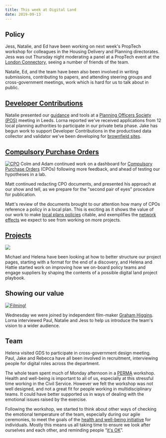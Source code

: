 ```yaml
---
title: This week at Digital Land
date: 2019-09-13
---
```


## Policy 
Jess, Natalie, and Ed have been working on next week's PropTech workshop for colleagues in the Housing Delivery and Planning directorates. Jess was out Thursday night moderating a panel at a PropTech event at the [London Connectory](http://londonconnectory.com/about/), seeing a number of friends of the team.

Natalie, Ed, and the team have been also been involved in writing submissions, contributing to papers, and attending steering groups and cross-government meetings, work which is hard for us to talk about in public.

## [Developer Contributions](https://digital-land.github.io/project/developer-contributions/)
Natalie presented our [guidance](https://www.gov.uk/guidance/publish-your-developer-contributions-data) and tools at a [Planning Officers Society (POS)](http://www.planningofficers.org.uk/) meeting in Leeds.
Lorna reported we've received applications from 12 local planning authorities to participate in our private beta phase.
Jake has begun work to support Developer Contributions in the productised data collector and validator we've been developing for [brownfield sites](https://digital-land.github.io/project/brownfield-sites/).

## [Compulsory Purchase Orders](https://digital-land.github.io/project/compulsory-purchase-orders/)
<a href="https://www.flickr.com/photos/psd/48731253877/in/dateposted-public/" title="CPO"><img src="https://live.staticflickr.com/65535/48731253877_fa34a1ec63_c.jpg" alt="CPO"></a>
Colm and Adam continued work on a dashboard for [Compulsory Purchase Orders](https://digital-land.github.io/project/compulsory-purchase-orders/) (CPOs) following more feedback, and ahead of testing our hypotheses in a lab.

Matt continued redacting CPO documents, and presented his approach at our show and tell, as we prepare for the "second pair of eyes" procedure for publication.

Matt's review of the documents brought to our attention how many of CPOs reference a policy in a local plan.
This is exciting as it shows the value of our work to make [local plans policies](https://digital-land.github.io/project/local-plans/) citable, and exemplifies the [network effects](https://en.wikipedia.org/wiki/Network_effect) we expect to see from working on more projects.

## [Projects](https://digital-land.github.io/project/)
<a href='https://photos.google.com/share/AF1QipPsRUIKpsv2FL04mJ5326KdXuDLD5bRJJtG-JMmvJW4ZxQ8nnmQEnZkEMJLDsDtww?key=NkljcWV2LVk3bDBuZzBqNFhkS0Yyc2lOMy1NTU13&source=ctrlq.org'><img src='https://lh3.googleusercontent.com/yvcXmev-gGKdRIMQuTgYC_jCeYuoZo2LzNCMsmaKg_6FRZBcxXOq2Yg8cIaNqsVsPBgN2VVBPZuCJP2gVqML9uP7ozAC2PGg_zk0c9XbTdyX04nI4BNAC6SDVrUwPIZw8TDjWwfq=w2400' /></a>

Michael and Helena have been looking at how to better structure our project pages, starting with a format for the end of a discovery, and
Helena and Hattie started work on improving how we on-board policy teams and engage suppliers by shaping the contents of a possible digital land project playbook.

## Showing our value
<a href="https://www.flickr.com/photos/psd/48725826648/in/dateposted-public/" title="Filming!"><img src="https://live.staticflickr.com/65535/48725826648_c1b85062b4_c.jpg" alt="Filming!"></a>

Wednesday we were joined by independent film-maker [Graham Higgins](https://www.grahamhiggins.org/). Lorna interviewed Paul, Natalie and Jess to help us introduce the team's vision to a wider audience.

## Team
Helena visited GDS to participate in cross-government design meeting. Paul, Jake and Rebecca have all been involved in recruitment, interviewing people for digital roles across the department.

The whole team spent much of Monday afternoon in a [PERMA](https://en.wikipedia.org/wiki/Well-being#PERMA-theory) workshop. Health and well-being is important to all of us, especially at this stressful time working in the Civil Service. However we felt the workshop was not well designed, and not a great fit for people working in multidisciplinary teams. It could have better supported us in ways of dealing with the emotional issues raised by the exercise.

Following the workshop, we started to think about other ways of checking the emotional temperature of the team, especially during our agile ceremonies, to meet the goals of the [health and well-being initiative](https://civilservice.blog.gov.uk/2018/11/01/our-progress-on-health-and-wellbeing/) for individuals. Mostly this means us all taking time to ensure we look after ourselves and each other, and reminding people “[it's OK](https://gds.blog.gov.uk/2016/05/25/its-ok-to-say-whats-ok/)”.
